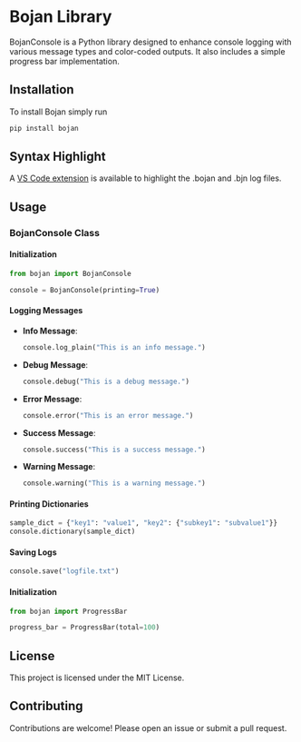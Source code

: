 # Bojan Library

BojanConsole is a Python library designed to enhance console logging with various message types and color-coded outputs. It also includes a simple progress bar implementation.

## Installation

To install Bojan simply run

```bash
pip install bojan
```

## Syntax Highlight

A [VS Code extension](https://github.com/daniilgrydin/bojan-vscode-highlighter) is available to highlight the .bojan and .bjn log files.

## Usage

### BojanConsole Class

#### Initialization

```python
from bojan import BojanConsole

console = BojanConsole(printing=True)
```

#### Logging Messages

- **Info Message**:
    ```python
    console.log_plain("This is an info message.")
    ```

- **Debug Message**:
    ```python
    console.debug("This is a debug message.")
    ```

- **Error Message**:
    ```python
    console.error("This is an error message.")
    ```

- **Success Message**:
    ```python
    console.success("This is a success message.")
    ```

- **Warning Message**:
    ```python
    console.warning("This is a warning message.")
    ```

#### Printing Dictionaries

```python
sample_dict = {"key1": "value1", "key2": {"subkey1": "subvalue1"}}
console.dictionary(sample_dict)
```

#### Saving Logs

```python
console.save("logfile.txt")
```

#### Initialization

```python
from bojan import ProgressBar

progress_bar = ProgressBar(total=100)
```

## License

This project is licensed under the MIT License.

## Contributing

Contributions are welcome! Please open an issue or submit a pull request.
